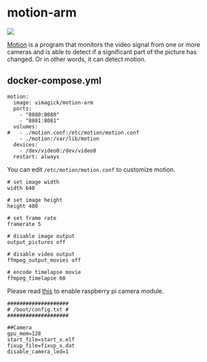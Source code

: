 motion-arm
==========

![](https://badge.imagelayers.io/vimagick/motion-arm:latest.svg)

[Motion][1] is a program that monitors the video signal from one or more cameras
and is able to detect if a significant part of the picture has changed. Or in
other words, it can detect motion.

## docker-compose.yml

```
motion:
  image: vimagick/motion-arm
  ports:
    - "8080:8080"
    - "8081:8081"
  volumes:
#   - ./motion.conf:/etc/motion/motion.conf
    - ./motion:/var/lib/motion
  devices:
    - /dev/video0:/dev/video0
  restart: always
```

You can edit `/etc/motion/motion.conf` to customize motion.

```
# set image width
width 640

# set image height
height 480

# set frame rate
framerate 5

# disable image output
output_pictures off

# disable video output
ffmpeg_output_movies off

# encode timelapse movie
ffmpeg_timelapse 60
```

Please read [this][2] to enable raspberry pi camera module.

```
####################
# /boot/config.txt #
####################

##Camera
gpu_mem=128
start_file=start_x.elf
fixup_file=fixup_x.dat
disable_camera_led=1
```

[1]: http://lavrsen.dk/foswiki/bin/view/Motion/WebHome
[2]: https://wiki.archlinux.org/index.php/Raspberry_Pi#Raspberry_Pi_camera_module

